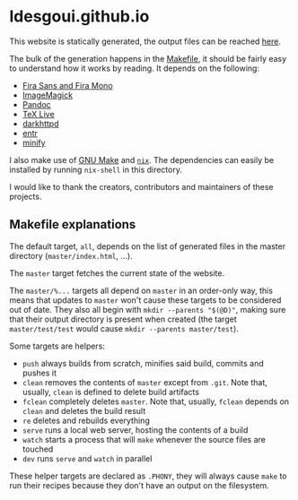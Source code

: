 # ldesgoui.github.io

This website is statically generated, the output files can be reached
[here](https://github.com/ldesgoui/ldesgoui.github.io/tree/master).

The bulk of the generation happens in the [Makefile](Makefile), it should be
fairly easy to understand how it works by reading. It depends on the following:

- [Fira Sans and Fira Mono](https://github.com/mozilla/Fira)
- [ImageMagick](https://imagemagick.org)
- [Pandoc](https://pandoc.org)
- [TeX Live](https://www.tug.org/texlive)
- [darkhttpd](http://eradman.com/entrproject)
- [entr](http://eradman.com/entrproject)
- [minify](https://github.com/tdewolff/minify)

I also make use of [GNU Make](https://www.gnu.org/software/make/) and
[`nix`](https://nixos.org/nix). The dependencies can easily be installed by
running `nix-shell` in this directory.

I would like to thank the creators, contributors and maintainers of these
projects.

## Makefile explanations

The default target, `all`, depends on the list of generated files in the master
directory (`master/index.html`, ...).

The `master` target fetches the current state of the website.

The `master/%...` targets all depend on `master` in an order-only way, this
means that updates to `master` won't cause these targets to be considered out
of date. They also all begin with `mkdir --parents "$(@D)"`, making sure that
their output directory is present when created (the target `master/test/test`
would cause `mkdir --parents master/test`).

Some targets are helpers:

- `push` always builds from scratch, minifies said build, commits and pushes it
- `clean` removes the contents of `master` except from `.git`. Note that,
   usually, `clean` is defined to delete build artifacts
- `fclean` completely deletes `master`. Note that, usually, `fclean` depends
   on `clean` and deletes the build result
- `re` deletes and rebuilds everything
- `serve` runs a local web server, hosting the contents of a build
- `watch` starts a process that will `make` whenever the source files are
   touched
- `dev` runs `serve` and `watch` in parallel

These helper targets are declared as `.PHONY`, they will always cause `make` to
run their recipes because they don't have an output on the filesystem.
